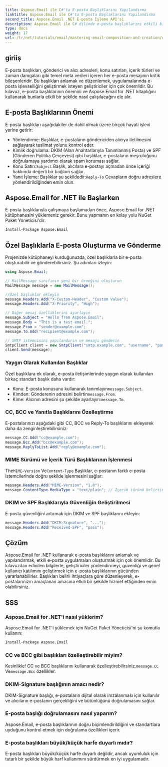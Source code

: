 ```yaml
---
title: Aspose.Email ile C#'ta E-posta Başlıklarını Yapılandırma
linktitle: Aspose.Email ile C#'ta E-posta Başlıklarını Yapılandırma
second_title: Aspose.Email .NET E-posta İşleme API'si
description: Aspose.Email ile C# dilinde e-posta başlıklarını etkili bir şekilde nasıl kullanacağınızı keşfedin. Bu kapsamlı kılavuz, yönlendirme, kimlik doğrulama ve gelişmiş güvenlik için e-posta başlıklarının önemini ele alıyor.
type: docs
weight: 17
url: /tr/net/tutorials/email/mastering-email-composition-and-creation/configure-email-headers-in-csharp/
---
```

## giriiş

E-posta başlıkları, gönderici ve alıcı adresleri, konu satırları, içerik türleri ve zaman damgaları gibi temel meta verileri içeren her e-posta mesajının kritik bileşenleridir. Bu başlıkları anlamak ve düzenlemek, uygulamalarında e-posta işlevselliğini geliştirmek isteyen geliştiriciler için çok önemlidir. Bu kılavuz, e-posta başlıklarının önemini ve Aspose.Email for .NET kitaplığını kullanarak bunlarla etkili bir şekilde nasıl çalışılacağını ele alır.

## E-posta Başlıklarının Önemi

E-posta başlıkları aşağıdakiler de dahil olmak üzere birçok hayati işlevi yerine getirir:

- Yönlendirme: Başlıklar, e-postaların göndericiden alıcıya iletilmesini sağlayarak teslimat yolunu kontrol eder.
- Kimlik doğrulama: DKIM (Alan Anahtarlarıyla Tanımlanmış Posta) ve SPF (Gönderen Politika Çerçevesi) gibi başlıklar, e-postaların meşruluğunu doğrulamaya yardımcı olarak spam koruması sağlar.
-  Konu Satırı:`Subject` Başlık, alıcılara e-postayı açmadan önce içeriği hakkında değerli bir bağlam sağlar.
-  Yanıt İşleme: Başlıklar şu şekildedir:`Reply-To` Cevapların doğru adreslere yönlendirildiğinden emin olun.

## Aspose.Email for .NET ile Başlarken

E-posta başlıklarıyla çalışmaya başlamadan önce, Aspose.Email for .NET kütüphanesini yüklemeniz gerekir. Bunu yapmanın en kolay yolu NuGet Paket Yöneticisi'dir:

```bash
Install-Package Aspose.Email
```

## Özel Başlıklarla E-posta Oluşturma ve Gönderme

Projenizde kütüphaneyi kurduğunuzda, özel başlıklarla bir e-posta oluşturabilir ve gönderebilirsiniz. Şu adımları izleyin:

```csharp
using Aspose.Email;

// MailMessage sınıfının yeni bir örneğini oluşturun
MailMessage message = new MailMessage();

//Özel başlıklar ekleyin
message.Headers.Add("X-Custom-Header", "Custom Value");
message.Headers.Add("X-Priority", "High");

// Diğer mesaj özelliklerini ayarlayın
message.Subject = "Hello from Aspose.Email";
message.Body = "This is a test email.";
message.From = "sender@example.com";
message.To.Add("recipient@example.com");

// SMTP istemcisini yapılandırın ve mesajı gönderin
SmtpClient client = new SmtpClient("smtp.example.com", "username", "password");
client.Send(message);
```

### Yaygın Olarak Kullanılan Başlıklar

Özel başlıklara ek olarak, e-posta iletişimlerinde yaygın olarak kullanılan birkaç standart başlık daha vardır:

-  Konu: E-posta konusunu kullanarak tanımlayın`message.Subject`.
-  Kimden: Gönderenin adresini belirtin`message.From`.
-  Kime: Alıcının adresini şu şekilde ayarlayın:`message.To`.

### CC, BCC ve Yanıtla Başlıklarını Özelleştirme

E-postalarınızı aşağıdaki gibi CC, BCC ve Reply-To başlıklarını ekleyerek daha da zenginleştirebilirsiniz:

```csharp
message.CC.Add("cc@example.com");
message.Bcc.Add("bcc@example.com");
message.ReplyToList.Add("reply@example.com");
```

### MIME Sürümü ve İçerik Türü Başlıklarının İşlenmesi

 The`MIME-Version` Ve`Content-Type` Başlıklar, e-postanın farklı e-posta istemcilerinde doğru şekilde işlenmesini sağlar:

```csharp
message.Headers.Add("MIME-Version", "1.0");
message.ContentType.MediaType = "text/plain"; // İçerik türünü belirtin
```

### DKIM ve SPF Başlıklarıyla Güvenliğin Geliştirilmesi

E-posta güvenliğini artırmak için DKIM ve SPF başlıklarını ekleyin:

```csharp
message.Headers.Add("DKIM-Signature", "...");
message.Headers.Add("Received-SPF", "pass");
```

## Çözüm

Aspose.Email for .NET kullanarak e-posta başlıklarını anlamak ve yapılandırmak, etkili e-posta uygulamaları oluşturmak için çok önemlidir. Bu kılavuzdan edinilen bilgilerle, geliştiriciler yönlendirmeyi, güvenliği ve genel kullanıcı katılımını geliştirmek için e-posta başlıklarının gücünden yararlanabilirler. Başlıkları belirli ihtiyaçlara göre düzenleyerek, e-postalarınızın amaçlanan amacına etkili bir şekilde hizmet ettiğinden emin olabilirsiniz.

## SSS

### Aspose.Email for .NET'i nasıl yüklerim?

Aspose.Email for .NET'i yüklemek için NuGet Paket Yöneticisi'ni şu komutla kullanın:
```bash
Install-Package Aspose.Email
```

### CC ve BCC gibi başlıkları özelleştirebilir miyim?

 Kesinlikle! CC ve BCC başlıklarını kullanarak özelleştirebilirsiniz.`message.CC` Ve`message.Bcc` özellikler.

### DKIM-Signature başlığının amacı nedir?

DKIM-Signature başlığı, e-postaların dijital olarak imzalanması için kullanılır ve alıcıların e-postanın gerçekliğini ve bütünlüğünü doğrulamasını sağlar.

### E-posta başlığı doğrulamasını nasıl yaparım?

Aspose.Email, e-posta başlıklarının doğru biçimlendirildiğini ve standartlara uyduğunu kontrol etmek için doğrulama özellikleri içerir.

### E-posta başlıkları büyük/küçük harfe duyarlı mıdır?

E-posta başlıkları büyük/küçük harfe duyarlı değildir, ancak uyumluluk için tutarlı bir şekilde büyük harf kullanımını sürdürmek en iyi uygulamadır.